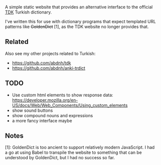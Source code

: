 A simple static website that provides an alternative interface to the official [TDK](https://sozluk.gov.tr/) Turkish dictionary.

I've written this for use with dictionary programs that expect templated URL patterns like ~~GoldenDict~~ [1],
as the TDK website no longer provides that.

## Related

Also see my other projects related to Turkish:
- https://github.com/abdnh/tdk
- https://github.com/abdnh/anki-trdict

## TODO

- Use custom html elements to show response data: https://developer.mozilla.org/en-US/docs/Web/Web_Components/Using_custom_elements
- show sound buttons
- show compound nouns and expressions
- a more fancy interface maybe

## Notes

[1]: GoldenDict is too ancient to support relatively modern JavaScript. I had a go at using Babel to transpile the website
to something that can be understood by GoldenDict, but I had no success so far.

